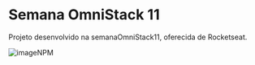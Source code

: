 # Semana OmniStack 11
Projeto desenvolvido na semanaOmniStack11, oferecida de Rocketseat.

![imageNPM](https://camo.githubusercontent.com/dd73205c443cd1f009ed0d81b7d748d01a917f31/68747470733a2f2f696d672e736869656c64732e696f2f6e706d2f762f72656163742d69636f6e732e7376673f7374796c653d666c61742d737175617265)


